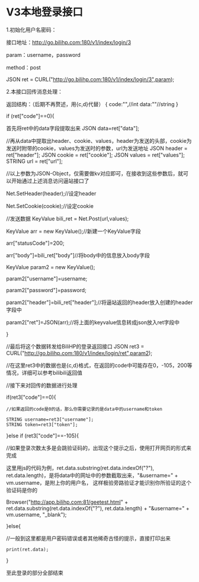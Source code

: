 # V3本地登录接口


1.初始化用户名密码：

接口地址：http://go.bilihp.com:180/v1/index/login/3

param：username，password

method：post


JSON ret = CURL("http://go.bilihp.com:180/v1/index/login/3",param);




2.本接口回传消息处理：

返回结构：（后期不再赘述，用{c,d}代替）
{
    code:"",//int
    data:""//string
}


if (ret["code"]==0){

首先将ret中的data字段提取出来
JSON data=ret["data"];

//再从data中提取出header、cookie、values，header为发送的头部，cookie为发送时附带的cookie，values为发送时的参数，url为发送地址
JSON header = ret["header"];
JSON cookie = ret["cookie"];
JSON values = ret["values"];
STRING url = ret["url"];


//以上参数为JSON-Object，仅需要做kv对应即可，在接收到这些参数后，就可以开始通过上述消息访问逼站接口了

Net.SetHeader(header);//设定header

Net.SetCookie(cookie);//设定cookie


//发送数据
KeyValue bili_ret = Net.Post(url,values);




KeyValue arr = new KeyValue();//新建一个KeyValue字段

arr["statusCode"]=200;

arr["body"]=bili_ret["body"]//将body中的信息放入body字段

KeyValue param2 = new KeyValue();

param2["username"]=username;

param2["password"]=password;

param2["header"]=bili_ret["header"];//将逼站返回的header放入创建的header字段中

param2["ret"]=JSON(arr);//将上面的keyvalue信息转成json放入ret字段中

} 




//最后将这个数据转发给BiliHP的登录返回接口
JSON ret3 = CURL("http://go.bilihp.com:180/v1/index/login/ret",param2);


//在这里ret3中的数据也是{c,d}格式，在返回的code中可能存在0，-105，200等情况，详细可以参考bilibili返回值

//接下来对回传的数据进行处理



if(ret3["code"]==0){

    //如果返回的code是0的话，那么你需要记录的是data中的username和token
    
    STRING username=ret3["username"];
    STRING token=ret3["token"];
    
}else if (ret3["code"]==-105){

//如果登录次数太多是会跳验证码的，出现这个提示之后，使用打开网页的形式来完成

这里用js的代码为例，ret.data.substring(ret.data.indexOf("?"), ret.data.length)，是将data中的网址中的参数截取出来，"&username=" + vm.username，是附上你的用户名，
这样极验旁路验证才能识别你所验证的这个验证码是你的

Browser("http://app.bilihp.com:81/geetest.html" + ret.data.substring(ret.data.indexOf("?"), ret.data.length) + "&username=" + vm.username, "_blank");


}else{

//一般到这里都是用户密码错误或者其他稀奇古怪的提示，直接打印出来

    print(ret.data);
    
    
}



至此登录的部分全部结束